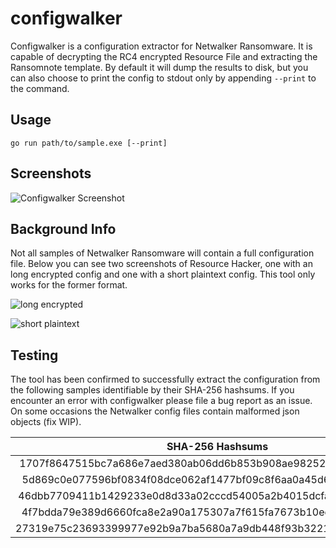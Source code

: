 # configwalker

Configwalker is a configuration extractor for Netwalker Ransomware. It is capable of decrypting the RC4 encrypted Resource File and extracting the Ransomnote template. By default it will dump the results to disk, but you can also choose to print the config to stdout only by appending ```--print``` to the command.


## Usage

```go run path/to/sample.exe [--print]```


## Screenshots

![Configwalker Screenshot](screenshots/sc.png)


## Background Info

Not all samples of Netwalker Ransomware will contain a full configuration file. Below you can see two screenshots of Resource Hacker, one with an long encrypted config and one with a short plaintext config. This tool only works for the former format.

![long encrypted](screenshots/encrypted-config.png)


![short plaintext](screenshots/plain-config.png)


## Testing

The tool has been confirmed to successfully extract the configuration from the following samples identifiable by their SHA-256 hashsums. If you encounter an error with configwalker please file a bug report as an issue. On some occasions the Netwalker config files contain malformed json objects (fix WIP).

| SHA-256 Hashsums|
|:---------------:| 
| 1707f8647515bc7a686e7aed380ab06dd6b853b908ae98252c1e8eefa1e1d540 |
| 5d869c0e077596bf0834f08dce062af1477bf09c8f6aa0a45d6a080478e45512 |
| 46dbb7709411b1429233e0d8d33a02cccd54005a2b4015dcfa8a890252177df9 |
| 4f7bdda79e389d6660fca8e2a90a175307a7f615fa7673b10ee820d9300b5c60 |
| 27319e75c23693399977e92b9a7ba5680a7a9db448f93b3221840c61301604d5 |
